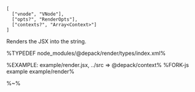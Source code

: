 ```### render => string
[
  ["vnode", "VNode"],
  ["opts?", "RenderOpts"],
  ["contexts?", "Array<Context>"]
]
```

Renders the JSX into the string.

%TYPEDEF node_modules/@depack/render/types/index.xml%

%EXAMPLE: example/render.jsx, ../src => @depack/context%
%FORK-js example example/render%

%~%